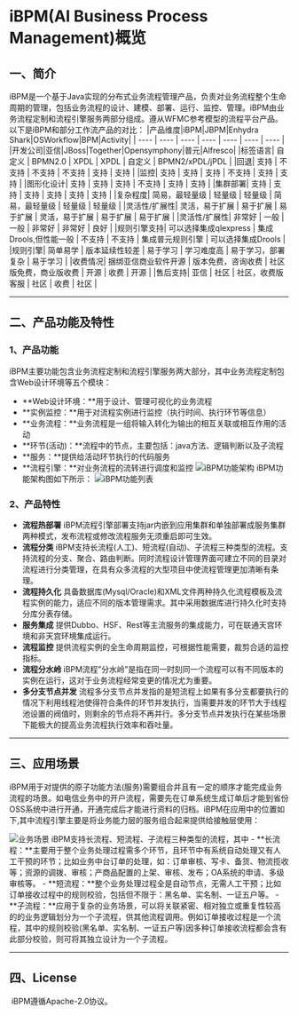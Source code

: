 # iBPM(AI Business Process Management)概览
## 一、简介
​		iBPM是一个基于Java实现的分布式业务流程管理产品，负责对业务流程整个生命周期的管理，包括业务流程的设计、建模、部署、运行、监控、管理。iBPM由业务流程定制和流程引擎服务两部分组成。遵从WFMC参考模型的流程平台产品。以下是iBPM和部分工作流产品的对比：
|产品维度|iBPM|JBPM|Enhydra Shark|OSWorkflow|BPM|Activity|
| ---- | ---- | ---- | ---- | ---- | ---- | ---- |
|开发公司|亚信|JBoss|Together|Opensymphony|普元|Alfresco|
|标签语言| 自定义 | BPMN2.0 | XPDL | XPDL | 自定义 | BPMN2/xPDL/jPDL |
|回退| 支持 | 不支持 | 不支持 | 不支持 | 支持 | 支持 |
|监控| 支持 | 支持 | 支持 | 不支持 | 支持 | 支持 |
|图形化设计| 支持 | 支持 | 支持 | 不支持 | 支持 | 支持 |
|集群部署| 支持 | 支持 | 支持 | 支持 | 支持 | 支持 |
|复杂程度| 简易，最轻量级 | 轻量级 | 轻量级 | 简易，最轻量级 | 轻量级 | 轻量级 |
|灵活性/扩展性| 灵活，易于扩展 | 易于扩展 | 易于扩展 | 灵活，易于扩展 | 易于扩展 | 易于扩展 |
|灵活性/扩展性| 非常好 | 一般 | 一般 | 非常好 | 非常好 | 良好 |
|规则引擎支持| 可以选择集成qlexpress | 集成Drools,但性能一般 | 不支持 | 不支持 | 集成普元规则引擎 | 可以选择集成Drools |
|规则引擎| 简单易学 | 版本延续性较差 | 易于学习 | 学习难度高 | 易于学习，部署复杂 | 易于学习 |
|收费情况| 捆绑亚信商业软件开源 | 版本免费，咨询收费 | 社区版免费，商业版收费 | 开源 | 收费 | 开源 |
|售后支持| 亚信 | 社区 | 社区，收费版客服 | 社区 | 收费 | 社区 |

----

## 二、产品功能及特性
### 1、产品功能
​		iBPM主要功能包含业务流程定制和流程引擎服务两大部分，其中业务流程定制包含Web设计环境等五个模块：
- **Web设计环境：**用于设计、管理可视化的业务流程
- **实例监控：**用于对流程实例进行监控（执行时间、执行环节等信息）
- **业务流程：**业务流程是一组将输入转化为输出的相互关联或相互作用的活动
- **环节(活动)：**流程中的节点，主要包括：java方法、逻辑判断以及子流程
- **服务：**提供给活动环节执行的代码服务
- **流程引擎：**对业务流程的流转进行调度和监控
  <!-- ![iBPM功能架构](images/iBPM功能架构.jpg) -->
  <img :src="$withBase('/images/iBPM功能架构.jpg')" alt="iBPM功能架构"> 
  iBPM功能架构图如下所示：
  <!-- ![iBPM功能列表](images/iBPM功能列表.jpg) -->
  <img :src="$withBase('/images/iBPM功能列表.jpg')" alt="iBPM功能列表"> 

### 2、产品特性
- **流程热部署**
    iBPM流程引擎部署支持jar内嵌到应用集群和单独部署成服务集群两种模式，发布流程或修改流程服务无须重启即可生效。
- **流程分类**
    iBPM支持长流程(人工)、短流程(自动)、子流程三种类型的流程。支持流程的分支、聚合、路由判断。同时流程设计管理界面可建立不同的目录对流程进行分类管理，在具有众多流程的大型项目中使流程管理更加清晰有条理。
- **流程持久化**
    具备数据库(Mysql/Oracle)和XML文件两种持久化流程模板及流程实例的能力，适应不同的版本管理需求。其中采用数据库进行持久化时支持分库分表存储。
- **服务集成**
    提供Dubbo、HSF、Rest等主流服务的集成能力，可在联通天宫环境和非天宫环境集成运行。
- **流程监控**
    提供流程实例的全生命周期监控，可根据性能需要，裁剪合适的监控指标。
- **流程分水岭**
    iBPM流程”分水岭”是指在同一时刻同一个流程可以有不同版本的实例在运行，这对于业务流程经常变更的情况尤为重要。
- **多分支节点并发**
    流程多分支节点并发指的是短流程上如果有多分支都要执行的情况下利用线程池使得符合条件的环节并发执行，当需要并发的环节大于线程池设置的阀值时，则剩余的节点将不再并行。多分支节点并发执行在某些场景下能极大的提高业务流程执行效率和吞吐量。

----

## 三、应用场景
​		iBPM用于对提供的原子功能方法(服务)需要组合并且有一定的顺序才能完成业务流程的场景。如电信业务中的开户流程，需要先在订单系统生成订单后才能到省份OSS系统中进行开通，开通完成后才能进行资料的归档。iBPM在应用中的位置如下,其中流程引擎主要是将业务能力层的服务组合起来提供给接触层使用：
  <!-- ![iBPM功能列表](images/业务场景.jpg) -->
  <img :src="$withBase('/images/业务场景.jpg')" alt="业务场景"> 
​		iBPM支持长流程、短流程、子流程三种类型的流程，其中
- **长流程：**主要用于整个业务处理过程需多个环节，且环节中有系统自动处理又有人工干预的环节；比如业务中台订单的处理，如：订单审核、写卡、备货、物流揽收等；资源的调拨、审核；产商品配置的上架、审核、发布；OA系统的申请、多级审核等。
- **短流程：**整个业务处理过程全是自动节点，无需人工干预；比如订单接收过程中的规则校验，包括但不限于：黑名单、实名制、一证五户等。
- **子流程：**应用于复杂的业务场景，可以将关联紧密、相对独立或重复性较高的的业务逻辑划分为一个子流程，供其他流程调用。例如订单接收过程是一个流程，其中的规则校验(黑名单、实名制、一证五户等)因多种订单接收流程都会含有此部分校验，则可将其独立设计为一个子流程。

----

## 四、License
​		iBPM遵循Apache-2.0协议。